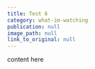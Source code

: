 ```yaml
---
title: Test 6
category: what-im-watching
publication: null
image_path: null
link_to_original: null
---
```


content here